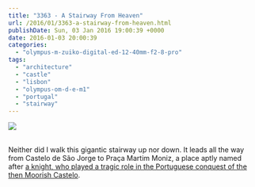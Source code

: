 ```yaml
---
title: "3363 - A Stairway From Heaven"
url: /2016/01/3363-a-stairway-from-heaven.html
publishDate: Sun, 03 Jan 2016 19:00:39 +0000
date: 2016-01-03 20:00:39
categories: 
  - "olympus-m-zuiko-digital-ed-12-40mm-f2-8-pro"
tags: 
  - "architecture"
  - "castle"
  - "lisbon"
  - "olympus-om-d-e-m1"
  - "portugal"
  - "stairway"
---
```

<div class="container">
<div class="center"><a target="_blank" href="https://d25zfm9zpd7gm5.cloudfront.net/1200x1200/2015/20150903_174300_lr.jpg"><img class="webfeedsFeaturedVisual" src="https://d25zfm9zpd7gm5.cloudfront.net/0600x0600/2015/20150903_174300_lr.jpg" /></a></div>
</div>
<br />

Neither did I walk this gigantic stairway up nor down. It leads all the way from Castelo de São Jorge to Praça Martim Moniz, a place aptly named after <a href="https://en.wikipedia.org/wiki/Martim_Moniz" target="_blank">a knight, who played a tragic role in the Portuguese conquest of the then Moorish Castelo</a>.
